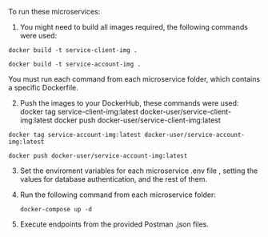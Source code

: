 To run these microservices:

1. You might need to build all images required, the following commands were used:

`docker build -t service-client-img .`

`docker build -t service-account-img .`

You must run each command from each microservice folder, which contains a specific Dockerfile.

2. Push the images to your DockerHub, these commands were used:
docker tag service-client-img:latest docker-user/service-client-img:latest
docker push docker-user/service-client-img:latest

`docker tag service-account-img:latest docker-user/service-account-img:latest`

`docker push docker-user/service-account-img:latest`


3. Set the enviroment variables for each microservice .env file , setting the values for database authentication, and the rest of them.

4. Run the following command from each microservice folder:

   `docker-compose up -d`

5. Execute endpoints from the provided Postman .json files.
